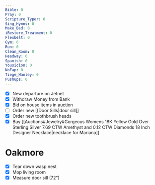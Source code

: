 ```yaml
---
Bible: 0
Pray: 0
Scripture_Typer: 0
Sing_Hymns: 0
Make_Bed: 0
iRestore_Treatment: 0
Flexbelt: 0
Gym: 0
Run: 0
Clean_Room: 0
Headway: 0
Spanish: 0
Yousicion: 0
NoFap: 0
Tiege_Hanley: 0
Pushups: 0
---
```


- [x] New departure on Jetnet
- [x] Withdraw Money from Bank
- [x] Bid on house items in auction
- [ ] Order new [[Door Sills|door sill]]
- [x] Order new toothbrush heads
- [x] Buy [[Auctions#Jewelry#Gorgeous Womens 18K Yellow Gold Over Sterling Silver 7.69 CTW Amethyst and 0.12 CTW Diamonds 18 Inch Designer Necklace|necklace for Mariana]]

# Oakmore

- [x] Tear down wasp nest
- [x] Mop living room
- [x] Measure door sill (72")
